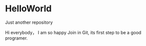 # HelloWorld
Just another repository

Hi everybody，
I am so happy Join in Git, its first step to be a good programer.
